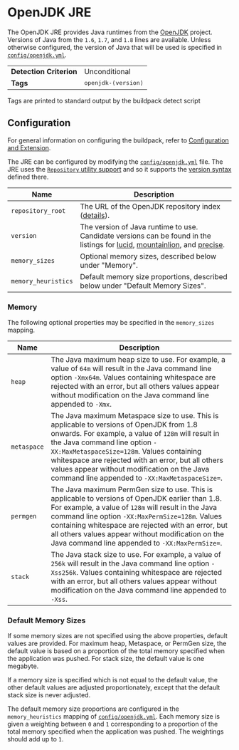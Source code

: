 # OpenJDK JRE
The OpenJDK JRE provides Java runtimes from the [OpenJDK][] project.  Versions of Java from the `1.6`, `1.7`, and `1.8` lines are available.  Unless otherwise configured, the version of Java that will be used is specified in [`config/openjdk.yml`][].

<table>
  <tr>
    <td><strong>Detection Criterion</strong></td><td>Unconditional</td>
  </tr>
  <tr>
    <td><strong>Tags</strong></td><td><tt>openjdk-&lang;version&rang;</tt></td>
  </tr>
</table>
Tags are printed to standard output by the buildpack detect script

## Configuration
For general information on configuring the buildpack, refer to [Configuration and Extension][].

The JRE can be configured by modifying the [`config/openjdk.yml`][] file.  The JRE uses the [`Repository` utility support][repositories] and so it supports the [version syntax][]  defined there.

| Name | Description
| ---- | -----------
| `repository_root` | The URL of the OpenJDK repository index ([details][repositories]).
| `version` | The version of Java runtime to use.  Candidate versions can be found in the listings for [lucid][], [mountainlion][], and [precise][].
| `memory_sizes` | Optional memory sizes, described below under "Memory".
| `memory_heuristics` | Default memory size proportions, described below under "Default Memory Sizes".

### Memory

The following optional properties may be specified in the `memory_sizes` mapping.

| Name | Description
| ---- | -----------
| `heap` | The Java maximum heap size to use. For example, a value of `64m` will result in the Java command line option `-Xmx64m`. Values containing whitespace are rejected with an error, but all others values appear without modification on the Java command line appended to `-Xmx`.
| `metaspace` | The Java maximum Metaspace size to use. This is applicable to versions of OpenJDK from 1.8 onwards. For example, a value of `128m` will result in the Java command line option `-XX:MaxMetaspaceSize=128m`. Values containing whitespace are rejected with an error, but all others values appear without modification on the Java command line appended to `-XX:MaxMetaspaceSize=`.
| `permgen` | The Java maximum PermGen size to use. This is applicable to versions of OpenJDK earlier than 1.8. For example, a value of `128m` will result in the Java command line option `-XX:MaxPermSize=128m`. Values containing whitespace are rejected with an error, but all others values appear without modification on the Java command line appended to `-XX:MaxPermSize=`.
| `stack` | The Java stack size to use. For example, a value of `256k` will result in the Java command line option `-Xss256k`. Values containing whitespace are rejected with an error, but all others values appear without modification on the Java command line appended to `-Xss`.

### Default Memory Sizes

If some memory sizes are not specified using the above properties, default values are provided. For maximum heap, Metaspace, or PermGen size, the default value is based on a proportion of the total memory specified when the application was pushed. For stack size, the default value is one megabyte.

If a memory size is specified which is not equal to the default value, the other default values are adjusted proportionately, except that the default stack size is never adjusted.

The default memory size proportions are configured in the `memory_heuristics` mapping of [`config/openjdk.yml`][]. Each memory size is given a weighting between `0` and `1` corresponding to a proportion of the total memory specified when the application was pushed. The weightings should add up to `1`.


[`config/openjdk.yml`]: ../config/openjdk.yml
[Configuration and Extension]: ../README.md#Configuration-and-Extension
[lucid]: http://download.pivotal.io.s3.amazonaws.com/openjdk/lucid/x86_64/index.yml
[mountainlion]: http://download.pivotal.io.s3.amazonaws.com/openjdk/mountainlion/x86_64/index.yml
[OpenJDK]: http://openjdk.java.net
[precise]: http://download.pivotal.io.s3.amazonaws.com/openjdk/precise/x86_64/index.yml
[repositories]: util-repositories.md
[version syntax]: util-repositories.md#version-syntax-and-ordering
